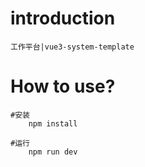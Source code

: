 # introduction
    工作平台|vue3-system-template

# How to use?
```
#安装
    npm install

#运行
    npm run dev
```
